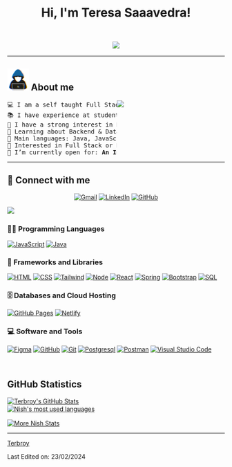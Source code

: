 <h1 align="center">
Hi, I'm Teresa Saaavedra!
</h1>
<br/>
<p align="center">
	<a href="https://www.linkedin.com/in/teresa-broyer/">
		<img src="https://readme-typing-svg.herokuapp.com?lines=Backend+Developer;Full+Stack+Web+Developer;Freelancer;Always%20learning%20new%20things&center=true&width=380&height=45">
	</a>
</p>

<hr>

## <picture><img src = "https://github.com/0xAbdulKhalid/0xAbdulKhalid/raw/main/assets/mdImages/about_me.gif" width = 50px></picture> **About me**

<picture> <img align="right" src="https://camo.githubusercontent.com/749c01e275a5a59ba7ae192e32a099a09f1545f182483478567f18ff2932a138/68747470733a2f2f632e74656e6f722e636f6d2f474e37334d4b4261775a5941414141692f627573792d637574652e676966" width = 250px></picture>

<pre>
💻 I am a self taught Full Stack Developer
📚 I have experience at student in difeferent bootcamps of tec
📝 I have a strong interest in Back-end & Cloud
🌱 Learning about Backend & Data Bases 
🌟 Main languages: Java, JavaScript
🚩 Interested in Full Stack or Back End
🤔 I’m currently open for: <b>An Intern</b> or a new <b>job opportunity</b>, this is <a href="https://docs.google.com/document/d/1FzR84Yvd3Uvdje9aBcON20Hx_yHGFjRS/edit?usp=sharing&ouid=115502817976626646516&rtpof=true&sd=true" target="_blank">MY RESUME.</a>
</pre>
<hr>

## 🤝 Connect with me
<p align="center">
	<a href="mailto:teresabroyer2003@gmail.com"><img img src="https://skillicons.dev/icons?i=gmail" alt="Gmail"/></a>
	<a href="https://www.linkedin.com/in/teresa-broyer/"><img src="https://skillicons.dev/icons?i=linkedin" alt="LinkedIn"/></a>
	<a href="https://github.com/Terbroy"><img src="https://skillicons.dev/icons?i=github" alt="GitHub"/></a>
</p>
<img src="https://media2.giphy.com/media/QssGEmpkyEOhBCb7e1/giphy.gif?cid=ecf05e47a0n3gi1bfqntqmob8g9aid1oyj2wr3ds3mg700bl&rid=giphy.gif" width ="25">

### 👨‍💻 Programming Languages

<p>
    <a href="https://github.com/Terbroy"><img alt="JavaScript" src="https://skillicons.dev/icons?i=js"></a>
    <a href="https://github.com/Terbroy"><img alt="Java" src="https://skillicons.dev/icons?i=java"></a>

### 🧰 Frameworks and Libraries

<p>
    <a href="https://github.com/Terbroy"><img alt="HTML" src="https://skillicons.dev/icons?i=html"></a>
    <a href="https://github.com/Terbroy"><img alt="CSS" src="https://skillicons.dev/icons?i=css"></a>
    <a href="https://github.com/Terbroy"><img alt="Tailwind" src="https://skillicons.dev/icons?i=tailwind"></a>
    <a href="https://github.com/Terbroy"><img alt="Node" src="https://skillicons.dev/icons?i=nodejs"></a>
    <a href="https://github.com/Terbroy"><img alt="React" src="https://skillicons.dev/icons?i=react"></a>
    <a href="https://github.com/Terbroy"><img alt="Spring" src="https://skillicons.dev/icons?i=spring"></a>
    <a href="https://github.com/Terbroy"><img alt="Bootstrap" src="https://skillicons.dev/icons?i=bootstrap"></a>
    <a href="https://github.com/Terbroy"><img alt="SQL" src="https://skillicons.dev/icons?i=sql"></a>
</p>

### 🗄️ Databases and Cloud Hosting

<p>
    <a href="https://github.com/Terbroy"><img alt="GitHub Pages" src="https://skillicons.dev/icons?i=github"></a>
    <a href="https://github.com/Terbroy"><img alt="Netlify" src ="https://skillicons.dev/icons?i=netlify"></a>
</p>

### 💻 Software and Tools

<p>
    <a href="https://github.com/Terbroy"><img alt="Figma" src="https://skillicons.dev/icons?i=figma"></a>
    <a href="https://github.com/Terbroy"><img alt="GitHub" src="https://skillicons.dev/icons?i=gitub"></a>
    <a href="https://github.com/Terbroy"><img alt="Git" src="https://skillicons.dev/icons?i=git"></a>
    <a href="https://github.com/Terbroy"><img alt="Postgresql" src="https://skillicons.dev/icons?i=prostgresql"></a>
    <a href="https://github.com/Terbroy"><img alt="Postman" src="https://skillicons.dev/icons?i=postman"></a>
    <a href="https://github.com/Terbroy"><img alt="Visual Studio Code" src="https://skillicons.dev/icons?i=vscode"></a>
</p>
</br>


## GitHub Statistics
[![Terbroy's GitHub Stats](https://github-readme-stats.vercel.app/api?username=Terbroy&show_icons=true&theme=radical)](https://github.com/Terbroy?tab=overview)
<br>
<a href="https://github.com/Terbroy?tab=overview">
<img align="center" alt="Nish's most used languages" src="https://github-readme-stats.vercel.app/api/top-langs/?username=Terbroy&layout=compact&langs_count=9&theme=radical&exclude_repo=Optifine-Mod-Coder-Pack-1.16.1,Projects"/>
<p><img align="center" src="https://github-readme-streak-stats.herokuapp.com/?user=Terbroy&theme=radical" alt="More Nish Stats" /></p>
</a>

------

[Terbroy](https://github.com/Terbroy)

Last Edited on: 23/02/2024
